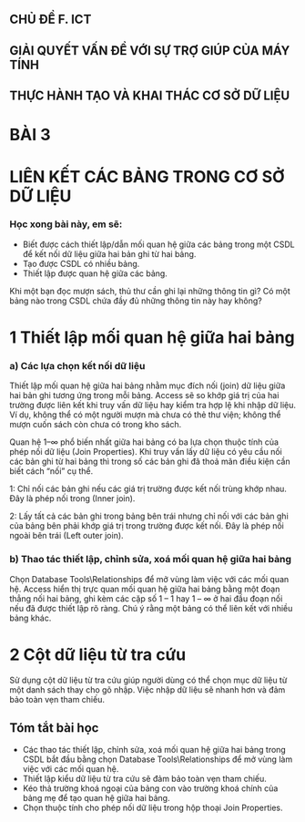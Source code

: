 ## CHỦ ĐỀ F. ICT
## GIẢI QUYẾT VẤN ĐỀ VỚI SỰ TRỢ GIÚP CỦA MÁY TÍNH
## THỰC HÀNH TẠO VÀ KHAI THÁC CƠ SỞ DỮ LIỆU

# BÀI 3
# LIÊN KẾT CÁC BẢNG TRONG CƠ SỞ DỮ LIỆU

### Học xong bài này, em sẽ:

- Biết được cách thiết lập/dẫn mối quan hệ giữa các bảng trong một CSDL để kết nối dữ liệu giữa hai bản ghi từ hai bảng.
- Tạo được CSDL có nhiều bảng.
- Thiết lập được quan hệ giữa các bảng.

Khi một bạn đọc mượn sách, thủ thư cần ghi lại những thông tin gì? Có một bảng nào trong CSDL chứa đầy đủ những thông tin này hay không?

# 1 Thiết lập mối quan hệ giữa hai bảng

### a) Các lựa chọn kết nối dữ liệu

Thiết lập mối quan hệ giữa hai bảng nhằm mục đích nối (join) dữ liệu giữa hai bản ghi tương ứng trong mỗi bảng. Access sẽ so khớp giá trị của hai trường được liên kết khi truy vấn dữ liệu hay kiểm tra hợp lệ khi nhập dữ liệu. Ví dụ, không thể có một người mượn mà chưa có thẻ thư viện; không thể mượn cuốn sách còn chưa có trong kho sách.

Quan hệ 1–∞ phổ biến nhất giữa hai bảng có ba lựa chọn thuộc tính của phép nối dữ liệu (Join Properties). Khi truy vấn lấy dữ liệu có yêu cầu nối các bản ghi từ hai bảng thì trong số các bản ghi đã thoả mãn điều kiện cần biết cách “nối” cụ thể.

1: Chỉ nối các bản ghi nếu các giá trị trường được kết nối trùng khớp nhau. Đây là phép nối trong (Inner join).

2: Lấy tất cả các bản ghi trong bảng bên trái nhưng chỉ nối với các bản ghi của bảng bên phải khớp giá trị trong trường được kết nối. Đây là phép nối ngoài bên trái (Left outer join).

### b) Thao tác thiết lập, chỉnh sửa, xoá mối quan hệ giữa hai bảng

Chọn Database Tools\Relationships để mở vùng làm việc với các mối quan hệ. Access hiển thị trực quan mối quan hệ giữa hai bảng bằng một đoạn thẳng nối hai bảng, ghi kèm các cặp số 1 – 1 hay 1 – ∞ ở hai đầu đoạn nối nếu đã được thiết lập rõ ràng. Chú ý rằng một bảng có thể liên kết với nhiều bảng khác.

# 2 Cột dữ liệu từ tra cứu

Sử dụng cột dữ liệu từ tra cứu giúp người dùng có thể chọn mục dữ liệu từ một danh sách thay cho gõ nhập. Việc nhập dữ liệu sẽ nhanh hơn và đảm bảo toàn vẹn tham chiếu.

## Tóm tắt bài học

- Các thao tác thiết lập, chỉnh sửa, xoá mối quan hệ giữa hai bảng trong CSDL bắt đầu bằng chọn Database Tools\Relationships để mở vùng làm việc với các mối quan hệ.
- Thiết lập kiểu dữ liệu từ tra cứu sẽ đảm bảo toàn vẹn tham chiếu.
- Kéo thả trường khoá ngoại của bảng con vào trường khoá chính của bảng mẹ để tạo quan hệ giữa hai bảng.
- Chọn thuộc tính cho phép nối dữ liệu trong hộp thoại Join Properties.
